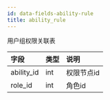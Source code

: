 ```yaml
---
id: data-fields-ability-rule
title: ability_rule
---
```


用户组权限关联表

| 字段 | 类型 | 说明 |
| :- | :- | :- |
| ability_id | int | 权限节点id |
| role_id | int | 角色id |